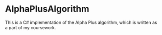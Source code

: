 # AlphaPlusAlgorithm

This is a C# implementation of the Alpha Plus algorithm, which is written as a part of my coursework.
